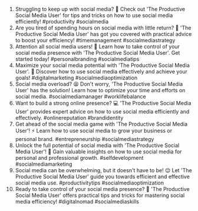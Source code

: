 1. Struggling to keep up with social media? 🤔 Check out 'The Productive Social Media User' for tips and tricks on how to use social media efficiently! #productivity #socialmedia
2. Are you tired of spending hours on social media with little return? 🤯 'The Productive Social Media User' has got you covered with practical advice to boost your efficiency! #timemanagement #socialmediastrategy
3. Attention all social media users! 📢 Learn how to take control of your social media presence with 'The Productive Social Media User'. Get started today! #personalbranding #socialmediatips
4. Maximize your social media potential with 'The Productive Social Media User'. 💪 Discover how to use social media effectively and achieve your goals! #digitalmarketing #socialmediaoptimization
5. Social media overload? 😫 Don't worry, 'The Productive Social Media User' has the solution! Learn how to optimize your time and efforts on social media. #socialmediamanager #worklifebalance
6. Want to build a strong online presence? 💻 'The Productive Social Media User' provides expert advice on how to use social media efficiently and effectively. #onlinereputation #brandidentity
7. Get ahead of the social media game with 'The Productive Social Media User'! ⚡️ Learn how to use social media to grow your business or personal brand. #entrepreneurship #socialmediastrategy
8. Unlock the full potential of social media with 'The Productive Social Media User'! 🚀 Gain valuable insights on how to use social media for personal and professional growth. #selfdevelopment #socialmediamarketing
9. Social media can be overwhelming, but it doesn't have to be! 😌 Let 'The Productive Social Media User' guide you towards efficient and effective social media use. #productivitytips #socialmediaoptimization
10. Ready to take control of your social media presence? 🙌 'The Productive Social Media User' offers practical tips and tricks for mastering social media efficiency! #digitalnomad #socialmediaskills
